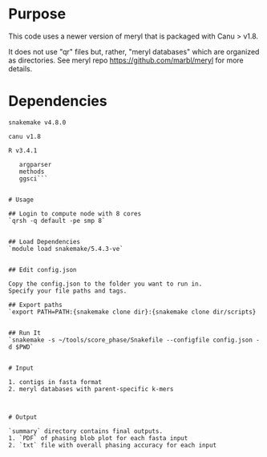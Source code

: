 # Purpose

This code uses a newer version of meryl that is packaged with Canu  > v1.8.

It does not use "qr" files but, rather, "meryl databases" which are organized as directories. See meryl repo https://github.com/marbl/meryl for more details.


# Dependencies
`snakemake v4.8.0`

`canu v1.8`

`R v3.4.1`


```ggplot2
   argparser
   methods
   ggsci```


# Usage

## Login to compute node with 8 cores
`qrsh -q default -pe smp 8`


## Load Dependencies
`module load snakemake/5.4.3-ve`


## Edit config.json

Copy the config.json to the folder you want to run in.
Specify your file paths and tags.

## Export paths
`export PATH=PATH:{snakemake clone dir}:{snakemake clone dir/scripts}


## Run It
`snakemake -s ~/tools/score_phase/Snakefile --configfile config.json -d $PWD`


# Input

1. contigs in fasta format
2. meryl databases with parent-specific k-mers



# Output

`summary` directory contains final outputs.
1. `PDF` of phasing blob plot for each fasta input
2. `txt` file with overall phasing accuracy for each input
